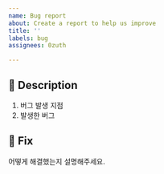 ```yaml
---
name: Bug report
about: Create a report to help us improve
title: ''
labels: bug
assignees: 0zuth

---
```


## 📄 Description
1. 버그 발생 지점
2. 발생한 버그

## 🐞 Fix
어떻게 해결했는지 설명해주세요.
